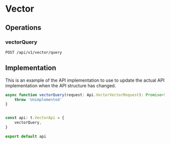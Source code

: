 # Vector


## Operations

### vectorQuery

```http
POST /api/v1/vector/query
```


## Implementation

This is an example of the API implementation to use to update the actual API implementation
when the API structure has changed.

```typescript
async function vectorQuery(request: Api.VectorVectorRequest): Promise<t.VectorQueryResponse> {
	throw 'Unimplemented'
}


const api: t.VectorApi = {
	vectorQuery,
}

export default api
```
